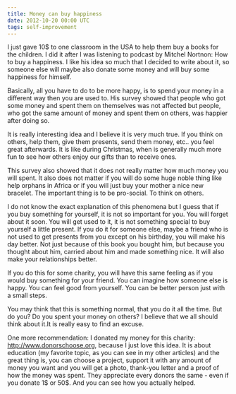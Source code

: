 ```yaml
---
title: Money can buy happiness
date: 2012-10-20 00:00 UTC
tags: self-improvement
---
```


I just gave 10$ to one classroom in the USA to help them buy a books for the children.
I did it after I was listening to podcast by Mitchel Nortnon: How to buy a happiness.
I like his idea so much that I decided to write about it, so someone else will maybe also donate some money and will buy some happiness for himself.


Basically, all you have to do to be more happy, is to spend your money in a different way then you are used to.
His survey showed that people who got some money and spent them on themselves was not affected but people,
who got the same amount of money and spent them on others, was happier after doing so.

It is really interesting idea and I believe it is very much true. If you think on others, help them,
give them presents, send them money, etc.. you feel great afterwards. It is like during Christmas,
when is generally much more fun to see how others enjoy our gifts than to receive ones.

This survey also showed that it does not really matter how much money you will spent.
It also does not matter if you will do some huge noble thing like help orphans in Africa or if you will just buy your mother a nice new bracelet.
The important thing is to be pro-social. To think on others.

I do not know the exact explanation of this phenomena but I guess that if you buy something for yourself,
it is not so important for you. You will forget about it soon. You will get used to it,
it is not something special to buy yourself a little present.
If you do it for someone else, maybe a friend who is not used to get presents from you except on his birthday,
you will make his day better. Not just because of this book you bought him, but because you thought about him,
carried about him and made something nice. It will also make your relationships better.

If you do this for some charity, you will have this same feeling as if you would buy something for your friend.
You can imagine how someone else is happy. You can feel good from yourself. You can be better person just with a small steps.

You may think that this is something normal, that you do it all the time. But do you? Do you spent your money on others?
I believe that we all should think about it.It is really easy to find an excuse.

One more recommendation: I donated my money for this charity: http://www.donorschoose.org, because I just love this idea.
It is about education (my favorite topic, as you can see in my other articles) and the great thing is,
you can choose a project, support it with any amount of money you want and you will get a photo, thank-you letter and a proof of how the money was spent.
They appreciate every donors the same - even if you donate 1$ or 50$. And you can see how you actually helped.
